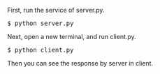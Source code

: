 First, run the service of server.py.

<pre>
$ python server.py
</pre>

Next, open a new terminal, and run client.py.
<pre>
$ python client.py
</pre>

Then you can see the response by server in client. 
